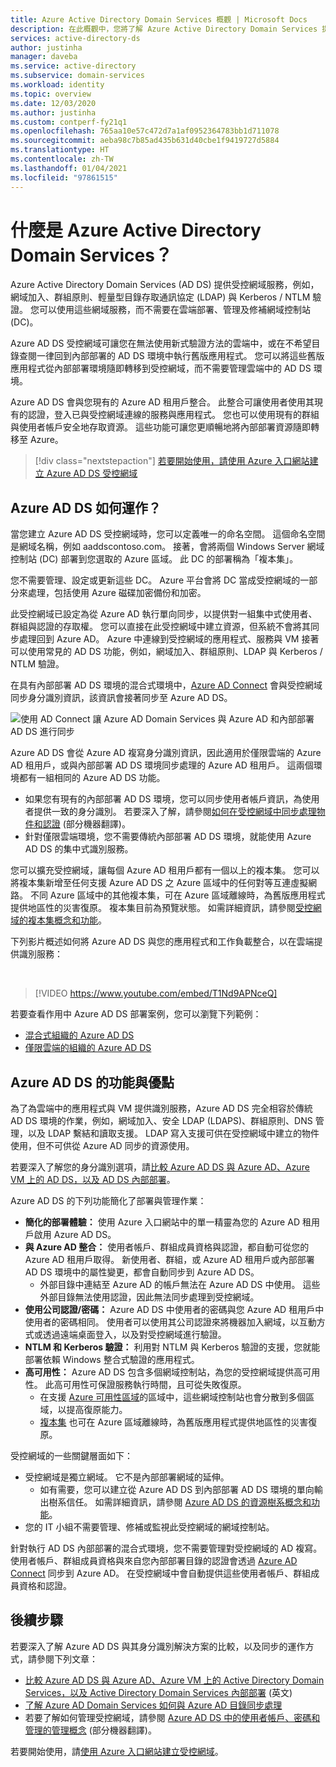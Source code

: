 ```yaml
---
title: Azure Active Directory Domain Services 概觀 | Microsoft Docs
description: 在此概觀中，您將了解 Azure Active Directory Domain Services 提供的內容，以及如何在您的組織中使用它來提供身分識別服務給雲端中的應用程式與服務。
services: active-directory-ds
author: justinha
manager: daveba
ms.service: active-directory
ms.subservice: domain-services
ms.workload: identity
ms.topic: overview
ms.date: 12/03/2020
ms.author: justinha
ms.custom: contperf-fy21q1
ms.openlocfilehash: 765aa10e57c472d7a1af0952364783bb1d711078
ms.sourcegitcommit: aeba98c7b85ad435b631d40cbe1f9419727d5884
ms.translationtype: HT
ms.contentlocale: zh-TW
ms.lasthandoff: 01/04/2021
ms.locfileid: "97861515"
---
```

# <a name="what-is-azure-active-directory-domain-services"></a>什麼是 Azure Active Directory Domain Services？

Azure Active Directory Domain Services (AD DS) 提供受控網域服務，例如，網域加入、群組原則、輕量型目錄存取通訊協定 (LDAP) 與 Kerberos / NTLM 驗證。 您可以使用這些網域服務，而不需要在雲端部署、管理及修補網域控制站 (DC)。

Azure AD DS 受控網域可讓您在無法使用新式驗證方法的雲端中，或在不希望目錄查閱一律回到內部部署的 AD DS 環境中執行舊版應用程式。 您可以將這些舊版應用程式從內部部署環境隨即轉移到受控網域，而不需要管理雲端中的 AD DS 環境。

Azure AD DS 會與您現有的 Azure AD 租用戶整合。 此整合可讓使用者使用其現有的認證，登入已與受控網域連線的服務與應用程式。 您也可以使用現有的群組與使用者帳戶安全地存取資源。 這些功能可讓您更順暢地將內部部署資源隨即轉移至 Azure。

> [!div class="nextstepaction"]
> [若要開始使用，請使用 Azure 入口網站建立 Azure AD DS 受控網域][tutorial-create]

## <a name="how-does-azure-ad-ds-work"></a>Azure AD DS 如何運作？

當您建立 Azure AD DS 受控網域時，您可以定義唯一的命名空間。 這個命名空間是網域名稱，例如 aaddscontoso.com。 接著，會將兩個 Windows Server 網域控制站 (DC) 部署到您選取的 Azure 區域。 此 DC 的部署稱為「複本集」。

您不需要管理、設定或更新這些 DC。 Azure 平台會將 DC 當成受控網域的一部分來處理，包括使用 Azure 磁碟加密備份和加密。

此受控網域已設定為從 Azure AD 執行單向同步，以提供對一組集中式使用者、群組與認證的存取權。 您可以直接在此受控網域中建立資源，但系統不會將其同步處理回到 Azure AD。 Azure 中連線到受控網域的應用程式、服務與 VM 接著可以使用常見的 AD DS 功能，例如，網域加入、群組原則、LDAP 與 Kerberos / NTLM 驗證。

在具有內部部署 AD DS 環境的混合式環境中，[Azure AD Connect][azure-ad-connect] 會與受控網域同步身分識別資訊，該資訊會接著同步至 Azure AD DS。

![使用 AD Connect 讓 Azure AD Domain Services 與 Azure AD 和內部部署 AD DS 進行同步](./media/active-directory-domain-services-design-guide/sync-topology.png)

Azure AD DS 會從 Azure AD 複寫身分識別資訊，因此適用於僅限雲端的 Azure AD 租用戶，或與內部部署 AD DS 環境同步處理的 Azure AD 租用戶。 這兩個環境都有一組相同的 Azure AD DS 功能。

* 如果您有現有的內部部署 AD DS 環境，您可以同步使用者帳戶資訊，為使用者提供一致的身分識別。 若要深入了解，請參閱[如何在受控網域中同步處理物件和認證][synchronization] \(部分機器翻譯\)。
* 針對僅限雲端環境，您不需要傳統內部部署 AD DS 環境，就能使用 Azure AD DS 的集中式識別服務。

您可以擴充受控網域，讓每個 Azure AD 租用戶都有一個以上的複本集。 您可以將複本集新增至任何支援 Azure AD DS 之 Azure 區域中的任何對等互連虛擬網路。 不同 Azure 區域中的其他複本集，可在 Azure 區域離線時，為舊版應用程式提供地區性的災害復原。 複本集目前為預覽狀態。 如需詳細資訊，請參閱[受控網域的複本集概念和功能][concepts-replica-sets]。

下列影片概述如何將 Azure AD DS 與您的應用程式和工作負載整合，以在雲端提供識別服務：

<br />

>[!VIDEO https://www.youtube.com/embed/T1Nd9APNceQ]

若要查看作用中 Azure AD DS 部署案例，您可以瀏覽下列範例：

* [混合式組織的 Azure AD DS](scenarios.md#azure-ad-ds-for-hybrid-organizations)
* [僅限雲端的組織的 Azure AD DS](scenarios.md#azure-ad-ds-for-cloud-only-organizations)

## <a name="azure-ad-ds-features-and-benefits"></a>Azure AD DS 的功能與優點

為了為雲端中的應用程式與 VM 提供識別服務，Azure AD DS 完全相容於傳統 AD DS 環境的作業，例如，網域加入、安全 LDAP (LDAPS)、群組原則、DNS 管理，以及 LDAP 繫結和讀取支援。 LDAP 寫入支援可供在受控網域中建立的物件使用，但不可供從 Azure AD 同步的資源使用。

若要深入了解您的身分識別選項，請[比較 Azure AD DS 與 Azure AD、Azure VM 上的 AD DS，以及 AD DS 內部部署][compare]。

Azure AD DS 的下列功能簡化了部署與管理作業：

* **簡化的部署體驗：** 使用 Azure 入口網站中的單一精靈為您的 Azure AD 租用戶啟用 Azure AD DS。
* **與 Azure AD 整合：** 使用者帳戶、群組成員資格與認證，都自動可從您的 Azure AD 租用戶取得。 新使用者、群組，或 Azure AD 租用戶或內部部署 AD DS 環境中的屬性變更，都會自動同步到 Azure AD DS。
    * 外部目錄中連結至 Azure AD 的帳戶無法在 Azure AD DS 中使用。 這些外部目錄無法使用認證，因此無法同步處理到受控網域。
* **使用公司認證/密碼：** Azure AD DS 中使用者的密碼與您 Azure AD 租用戶中使用者的密碼相同。 使用者可以使用其公司認證來將機器加入網域，以互動方式或透過遠端桌面登入，以及對受控網域進行驗證。
* **NTLM 和 Kerberos 驗證：** 利用對 NTLM 與 Kerberos 驗證的支援，您就能部署依賴 Windows 整合式驗證的應用程式。
* **高可用性：** Azure AD DS 包含多個網域控制站，為您的受控網域提供高可用性。 此高可用性可保證服務執行時間，且可從失敗復原。
    * 在支援 [Azure 可用性區域][availability-zones]的區域中，這些網域控制站也會分散到多個區域，以提高復原能力。
    * [複本集][concepts-replica-sets] 也可在 Azure 區域離線時，為舊版應用程式提供地區性的災害復原。

受控網域的一些關鍵層面如下：

* 受控網域是獨立網域。 它不是內部部署網域的延伸。
    * 如有需要，您可以建立從 Azure AD DS 到內部部署 AD DS 環境的單向輸出樹系信任。 如需詳細資訊，請參閱 [Azure AD DS 的資源樹系概念和功能][ forest-trusts]。
* 您的 IT 小組不需要管理、修補或監視此受控網域的網域控制站。

針對執行 AD DS 內部部署的混合式環境，您不需要管理對受控網域的 AD 複寫。 使用者帳戶、群組成員資格與來自您內部部署目錄的認證會透過 [Azure AD Connect][azure-ad-connect] 同步到 Azure AD。 在受控網域中會自動提供這些使用者帳戶、群組成員資格和認證。

## <a name="next-steps"></a>後續步驟

若要深入了解 Azure AD DS 與其身分識別解決方案的比較，以及同步的運作方式，請參閱下列文章：

* [比較 Azure AD DS 與 Azure AD、Azure VM 上的 Active Directory Domain Services，以及 Active Directory Domain Services 內部部署][compare] \(英文\)
* [了解 Azure AD Domain Services 如何與 Azure AD 目錄同步處理][synchronization]
* 若要了解如何管理受控網域，請參閱 [Azure AD DS 中的使用者帳戶、密碼和管理的管理概念][administration-concepts] \(部分機器翻譯\)。

若要開始使用，請[使用 Azure 入口網站建立受控網域][tutorial-create]。

<!-- INTERNAL LINKS -->
[compare]: compare-identity-solutions.md
[synchronization]: synchronization.md
[tutorial-create]: tutorial-create-instance.md
[azure-ad-connect]: ../active-directory/hybrid/whatis-azure-ad-connect.md
[password-hash-sync]: ../active-directory/hybrid/how-to-connect-password-hash-synchronization.md
[availability-zones]: ../availability-zones/az-overview.md
[forest-trusts]: concepts-resource-forest.md
[administration-concepts]: administration-concepts.md
[synchronization]: synchronization.md
[concepts-replica-sets]: concepts-replica-sets.md
